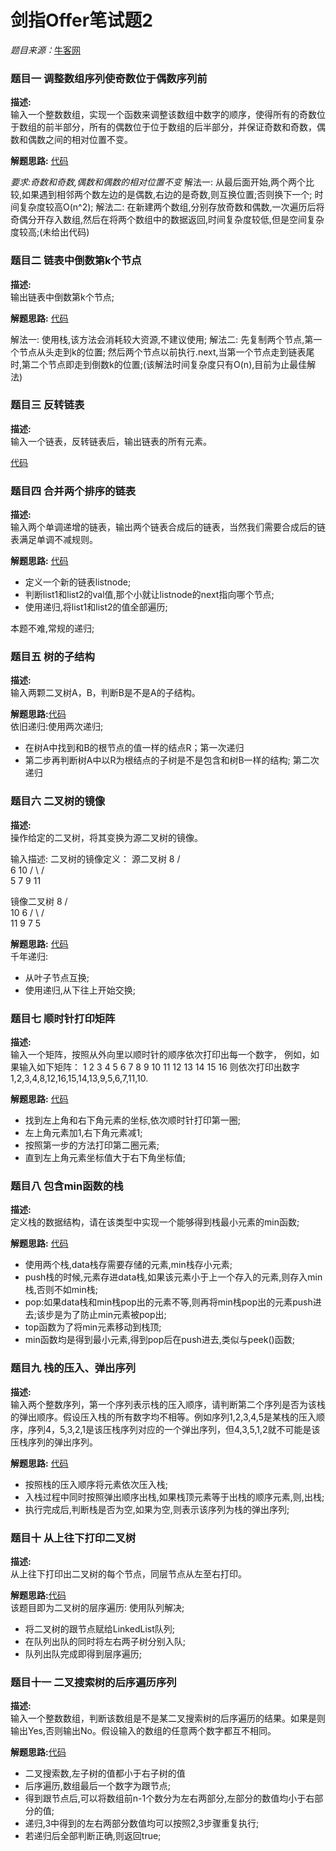 # 剑指Offer笔试题2

*题目来源：*[牛客网](http://www.nowcoder.com/ta/coding-interviews?page=1)

### 题目一 调整数组序列使奇数位于偶数序列前

**描述:**  
输入一个整数数组，实现一个函数来调整该数组中数字的顺序，使得所有的奇数位于数组的前半部分，所有的偶数位于位于数组的后半部分，并保证奇数和奇数，偶数和偶数之间的相对位置不变。

**解题思路:** [代码](https://github.com/ToryangChen/OfferTest2/blob/master/src/ReOrderArrayTest.java)  

*要求:奇数和奇数,偶数和偶数的相对位置不变*
解法一: 从最后面开始,两个两个比较,如果遇到相邻两个数左边的是偶数,右边的是奇数,则互换位置;否则换下一个; 时间复杂度较高O(n^2);
解法二: 在新建两个数组,分别存放奇数和偶数,一次遍历后将奇偶分开存入数组,然后在将两个数组中的数据返回,时间复杂度较低,但是空间复杂度较高;(未给出代码)


### 题目二 链表中倒数第k个节点

**描述:**  
输出链表中倒数第k个节点;

**解题思路:** [代码](https://github.com/ToryangChen/OfferTest2/blob/master/src/ListNodeTest.java)

解法一: 使用栈,该方法会消耗较大资源,不建议使用;
解法二: 先复制两个节点,第一个节点从头走到k的位置; 然后两个节点以前执行.next,当第一个节点走到链表尾时,第二个节点即走到倒数k的位置;(该解法时间复杂度只有O(n),目前为止最佳解法)

### 题目三 反转链表

**描述:**  
输入一个链表，反转链表后，输出链表的所有元素。

[代码](https://github.com/ToryangChen/OfferTest2/blob/master/src/ListNodeReverse.java)

### 题目四 合并两个排序的链表

**描述:**  
输入两个单调递增的链表，输出两个链表合成后的链表，当然我们需要合成后的链表满足单调不减规则。

**解题思路:** [代码](https://github.com/ToryangChen/OfferTest2/blob/master/src/MergeNode.java)

 * 定义一个新的链表listnode;
 * 判断list1和list2的val值,那个小就让listnode的next指向哪个节点;
 * 使用递归,将list1和list2的值全部遍历;

本题不难,常规的递归;

### 题目五 树的子结构

**描述:**  
输入两颗二叉树A，B，判断B是不是A的子结构。

**解题思路:**[代码](https://github.com/ToryangChen/OfferTest2/blob/master/src/HasSubTreeTest.java)  
依旧递归:使用两次递归;

 * 在树A中找到和B的根节点的值一样的结点R；第一次递归
 * 第二步再判断树A中以R为根结点的子树是不是包含和树B一样的结构; 第二次递归
 
### 题目六 二叉树的镜像

**描述:**  
操作给定的二叉树，将其变换为源二叉树的镜像。  
 
输入描述:
二叉树的镜像定义：
 源二叉树 
    	    8
    	   /  \
    	  6   10
    	 / \  / \
    	5  7 9 11
    	
 镜像二叉树
    	    8
    	   /  \
    	  10   6
    	 / \  / \
    	11 9 7  5

**解题思路:** [代码](https://github.com/ToryangChen/OfferTest2/blob/master/src/MirrorTreeNode.java)  
千年递归:

 * 从叶子节点互换;
 * 使用递归,从下往上开始交换;

### 题目七 顺时针打印矩阵

**描述:**  
输入一个矩阵，按照从外向里以顺时针的顺序依次打印出每一个数字，
例如，如果输入如下矩阵： 
1  2  3  4 
5  6  7  8 
9  10 11 12 
13 14 15 16 
则依次打印出数字1,2,3,4,8,12,16,15,14,13,9,5,6,7,11,10.


**解题思路:** [代码](https://github.com/ToryangChen/OfferTest2/blob/master/src/PrintMatrixTest.java)

 * 找到左上角和右下角元素的坐标,依次顺时针打印第一圈;
 * 左上角元素加1,右下角元素减1;
 * 按照第一步的方法打印第二圈元素;
 * 直到左上角元素坐标值大于右下角坐标值;
 
### 题目八 包含min函数的栈

**描述:**  
定义栈的数据结构，请在该类型中实现一个能够得到栈最小元素的min函数;

**解题思路:** [代码](https://github.com/ToryangChen/OfferTest2/blob/master/src/GetMinStack.java)

 * 使用两个栈,data栈存需要存储的元素,min栈存小元素;
 * push栈的时候,元素存进data栈,如果该元素小于上一个存入的元素,则存入min栈,否则不如min栈;
 * pop:如果data栈和min栈pop出的元素不等,则再将min栈pop出的元素push进去;该步是为了防止min元素被pop出;
 * top函数为了将min元素移动到栈顶;
 * min函数均是得到最小元素,得到pop后在push进去,类似与peek()函数;
 
### 题目九 栈的压入、弹出序列

**描述:**  
输入两个整数序列，第一个序列表示栈的压入顺序，请判断第二个序列是否为该栈的弹出顺序。假设压入栈的所有数字均不相等。例如序列1,2,3,4,5是某栈的压入顺序，序列4，5,3,2,1是该压栈序列对应的一个弹出序列，但4,3,5,1,2就不可能是该压栈序列的弹出序列。

**解题思路:** [代码](https://github.com/ToryangChen/OfferTest2/blob/master/src/PopOrder.java)

 * 按照栈的压入顺序将元素依次压入栈;
 * 入栈过程中同时按照弹出顺序出栈,如果栈顶元素等于出栈的顺序元素,则,出栈;
 * 执行完成后,判断栈是否为空,如果为空,则表示该序列为栈的弹出序列;
 
### 题目十 从上往下打印二叉树

**描述:**  
从上往下打印出二叉树的每个节点，同层节点从左至右打印。

**解题思路:**[代码](https://github.com/ToryangChen/OfferTest2/blob/master/src/PrintTreeNode.java)  
该题目即为二叉树的层序遍历: 使用队列解决;
 
 * 将二叉树的跟节点赋给LinkedList<TreeNode>队列;
 * 在队列出队的同时将左右两子树分别入队;
 * 队列出队完成即得到层序遍历;

### 题目十一 二叉搜索树的后序遍历序列

**描述:**  
输入一个整数数组，判断该数组是不是某二叉搜索树的后序遍历的结果。如果是则输出Yes,否则输出No。假设输入的数组的任意两个数字都互不相同。

**解题思路:**[代码](https://github.com/ToryangChen/OfferTest2/blob/master/src/VeriftyBST.java)  
 
 * 二叉搜索数,左子树的值都小于右子树的值
 * 后序遍历,数组最后一个数字为跟节点;
 * 得到跟节点后,可以将数组前n-1个数分为左右两部分,左部分的数值均小于右部分的值;
 * 递归,3中得到的左右两部分数值均可以按照2,3步骤重复执行;
 * 若递归后全部判断正确,则返回true;